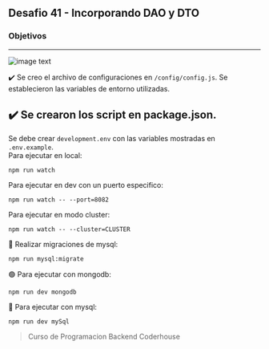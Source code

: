 ## Desafio 41 - Incorporando DAO y DTO

### Objetivos

---

![image text](https://raw.githubusercontent.com/AlejandroD-A/Coderhouse-desafios/main/desafio-42/consigna-42.PNG)

:heavy_check_mark: Se creo el archivo de configuraciones en `/config/config.js`. Se establecieron las variables de entorno utilizadas.

:heavy_check_mark: Se crearon los script en package.json.
---

Se debe crear `development.env` con las variables mostradas en `.env.example`.  
Para ejecutar en local:

```
npm run watch
```

Para ejecutar en dev con un puerto especifico:

```
npm run watch -- --port=8082
```

Para ejecutar en modo cluster:

```
npm run watch -- --cluster=CLUSTER
```

:seedling: Realizar migraciones de mysql:

```
npm run mysql:migrate
```

:green_circle: Para ejecutar con mongodb:

```
npm run dev mongodb
```

:large_blue_circle: Para ejecutar con mysql:

```
npm run dev mySql
```

> Curso de Programacion Backend Coderhouse
